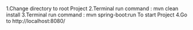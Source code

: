 1.Change directory to root Project 
2.Terminal run command : mvn clean install
3.Terminal run command : mvn spring-boot:run To start Project
4.Go to http://localhost:8080/
